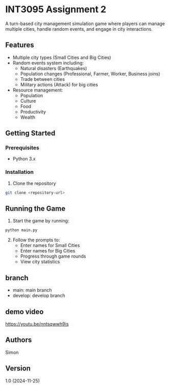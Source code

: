 # INT3095 Assignment 2

A turn-based city management simulation game where players can manage multiple cities, handle random events, and engage in city interactions.

## Features

- Multiple city types (Small Cities and Big Cities)
- Random events system including:
  - Natural disasters (Earthquakes)
  - Population changes (Professional, Farmer, Worker, Business joins)
  - Trade between cities
  - Military actions (Attack) for big cities
- Resource management:
  - Population
  - Culture
  - Food
  - Productivity
  - Wealth

## Getting Started

### Prerequisites
- Python 3.x

### Installation
1. Clone the repository
```bash
git clone <repository-url>

```

## Running the Game
1. Start the game by running:

```bash
python main.py
```


2. Follow the prompts to:
    - Enter names for Small Cities
    - Enter names for Big Cities
    - Progress through game rounds
    - View city statistics

## branch
- main: main branch
- develop: develop branch


## demo video
https://youtu.be/nntsqwwh9is


## Authors
Simon
## Version
1.0 (2024-11-25)


